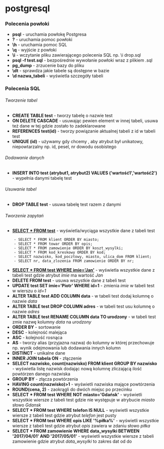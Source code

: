 # postgresql

### Polecenia powłoki
* **psql** - uruchamia powłokę Postgresa
* **\?** - uruchamia pomoc powłoki
* **\h** - uruchamia pomoc SQL
* **\q** - wyjście z powłoki
* **\i** - wczytanie pliku zawierającego polecenia SQL np. \i drop.sql
* **psql -f test.sql** - bezpośrednie wywołanie powłoki wraz z plikiem .sql
* **pg_dump** - zrzucenie bazy do pliku
* **\dt** - sprawdza jakie tabele są dostępne w bazie
* **\d nazwa_tabeli** - wyświetla szczegóły tabeli

### Polecenia SQL
###### Tworzenie tabel
* **CREATE TABLE test** - tworzy tabelę o nazwie test
* **ON DELETE CASCADE** - usuwając pewien element w innej tabeli, usuwa też dane w tej gdzie zostało to zadeklarowane
* **REFERENCES test(id)** - tworzy powiązanie aktualnej tabeli z id w tabeli test
* **UNIQUE (id)** - używamy gdy chcemy , aby atrybut był unikatowy, niepowtarzalny np. id, pesel, nr dowodu osobistego
###### Dodawanie danych
* **INSERT INTO test (atrybut1, atrybut2) VALUES ('wartość1','wartość2')** - wypełnia danymi tabelę test
###### Usuwanie tabel
* **DROP TABLE test** - usuwa tabelę test razem z danymi
###### Tworzenie zapytań
* [**SELECT * FROM test**](https://github.com/johnnyrock92/postgresql/blob/master/order_by.sql) - wyświetla/wyciąga wszystkie dane z tabeli test
```
    - SELECT * FROM klient ORDER BY miasto;
    - SELECT * FROM towar ORDER BY opis;
    - SELECT * FROM zamowienie ORDER BY koszt_wysylki;
    - SELECT * FROM kod_kreskowy ORDER BY kod;
    - SELECT nazwisko, kod_pocztowy, miasto, ulica_dom FROM klient;
    - SELECT nr, data_zlozenia FROM zamowienie ORDER BY nr;
```
* [**SELECT * FROM test WHERE imie='Jan'**](https://github.com/johnnyrock92/postgresql/blob/master/order_by.sql) - wyświetla wszystkie dane z tabeli test gdzie atrybut *imie* ma wartość *Jan*
* **DELETE FROM test** - usuwa wszystkie dane z tabeli test
* **UPDATE test SET imie='Piotr' WHERE id=1** - zmienia *imie* w tabeli test w wierszu o *id=1*
* **ALTER TABLE test ADD COLUMN data** - w tabeli test dodaj kolumnę o nazwie *data*
* **ALTER TABLE test DROP COLUMN adres** - w tabeli test usu kolumnę o nazwie *adres*
* **ALTER TABLE test RENAME COLUMN data TO urodzony** - w tabeli test zmie nazwę kolumny *data* na *urodzony*
* **ORDER BY** - sortowanie
* **DESC** - kolejność malejąca
* **ASC** - kolejność rosnąca
* **AS** - tworzy alias (przyjazna nazwa) do kolumny w której przechowuje np. wynik odejmowania lub dodawania innych kolumn
* **DISTINCT** - unikalne dane
* **INNER JOIN tabela ON** - złączenie
* **SELECT nazwisko, count(nazwisko) FROM klient GROUP BY nazwisko** - wyświetla listę nazwisk dodając nową kolumnę zliczającą ilość powtórzen danego nazwiska
* **GROUP BY** - złącza powtórzenia
* **HAVING count(nazwisko)>1** - wyświetli nazwiska mające powtórzenia
* **ROUND(cena, 2)** - zaokrągli do dwóch miejsc po przecinku
* **SELECT * FROM test WHERE NOT miasto='Gdańsk'** - wyświetli wszystkie wiersze z tabeli test gdzie nie występuje w atrybucie *miasto* słowo *Gdansk*
* **SELECT * FROM test WHERE telefon IS NULL** - wyświetli wszystkie wiersze z tabeli test gdzie atrybut *telefon* jest pusty
* **SELECT * FROM test WHERE opis LIKE '%piłka%'** - wyświetli wszystkie wiersze z tabeli test gdzie atrybut *opis* zawiera w zdaniu słowo *piłka*
* **SELECT * FROM zamowienie WHERE data_wysylki BETWEEN '2017/04/01' AND '2017/05/01'** - wyświetli wszystkie wiersze z tabeli zamowienie gdzie atrybut *data_wysylki* to zakres dat od do
